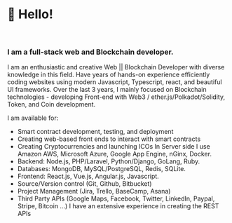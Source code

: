 
<h1><b>👋 Hello!</b></h1>
<!DOCTYPE html>
<html>
<head>


</head>
<body>

<br/>
<h3>I am a full-stack <b>web</b> and <b>Blockchain</b> developer.</h3>
I am an enthusiastic and creative Web || Blockchain Developer with diverse knowledge in this field.
Have years of hands-on experience efficiently coding websites using modern Javascript, Typescript, react, and beautiful UI frameworks. Over the last 3 years, I mainly focused on Blockchain technologies - developing Front-end with Web3 / ether.js/Polkadot/Solidity, Token, and Coin development. 

I am available for:
- Smart contract development, testing, and deployment
- Creating web-based front ends to interact with smart contracts
- Creating Cryptocurrencies and launching ICOs
In Server side I use Amazon AWS, Microsoft Azure, Google App Engine, nGinx, Docker.
- Backend: Node.js, PHP/Laravel, Python/Django, GoLang, Ruby.
- Databases: MongoDB, MySQL/PostgreSQL, Redis, SQLite.
- Frontend: React.js, Vue.js, Angular.js, Javascript.
- Source/Version control (Git, Github, Bitbucket)
- Project Management (Jira, Trello, BaseCamp, Asana)
- Third Party APIs (Google Maps, Facebook, Twitter, LinkedIn, Paypal, Stripe, Bitcoin ...)
I have an extensive experience in creating the REST APIs
